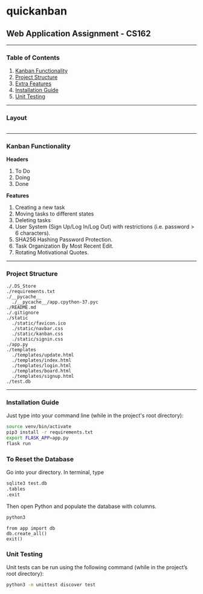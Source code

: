 # quickanban
## Web Application Assignment - CS162

***

### Table of Contents
1. [Kanban Functionality](#Kanban-Functionality)
2. [Project Structure](#Project-Structure)
3. [Extra Features](#Extra-Features)
4. [Installation Guide](#Installation-Guide)
5. [Unit Testing](#Unit-Testing)

***

### Layout

![]()

***

### Kanban Functionality

**Headers**
1. To Do
2. Doing
3. Done

**Features**
1. Creating a new task
2. Moving tasks to different states
3. Deleting tasks
4. User System (Sign Up/Log In/Log Out) with restrictions (i.e. password > 6 characters).
5. SHA256 Hashing Password Protection.
6. Task Organization By Most Recent Edit.
7. Rotating Motivational Quotes.

***

### Project Structure

```
./.DS_Store
./requirements.txt
./__pycache__
  ./__pycache__/app.cpython-37.pyc
./README.md
./.gitignore
./static
  ./static/favicon.ico
  ./static/navbar.css
  ./static/kanban.css
  ./static/signin.css
./app.py
./templates
  ./templates/update.html
  ./templates/index.html
  ./templates/login.html
  ./templates/board.html
  ./templates/signup.html
./test.db
```

***

### Installation Guide

Just type into your command line (while in the project's root directory):

```bash
source venv/bin/activate
pip3 install -r requirements.txt
export FLASK_APP=app.py
flask run
```

### To Reset the Database

Go into your directory. In terminal, type

```bash
sqlite3 test.db
.tables
.exit
```

Then open Python and populate the database with columns.

```bash
python3
```
```python3
from app import db
db.create_all()
exit()
```

### Unit Testing

Unit tests can be run using the following command (while in the project’s root directory):

```bash
python3 -m unittest discover test
```

